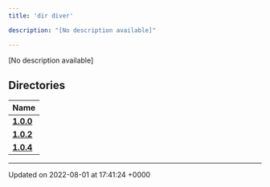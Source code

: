 ```yaml
---
title: 'dir diver'

description: "[No description available]"

---
```







[No description available]

## Directories

| Name           |
| -------------- |
| **[1.0.0](/documentation/code/darkbit_development/files/dir_6c04a1e179ff3f90d749306cdd76978f/#dir-1.0.0)**  |
| **[1.0.2](/documentation/code/darkbit_development/files/dir_8377966446dd4e09f5d090c6a2b8fcf0/#dir-1.0.2)**  |
| **[1.0.4](/documentation/code/darkbit_development/files/dir_298c204ec23185c23e79e52b448534b2/#dir-1.0.4)**  |






-------------------------------

Updated on 2022-08-01 at 17:41:24 +0000
